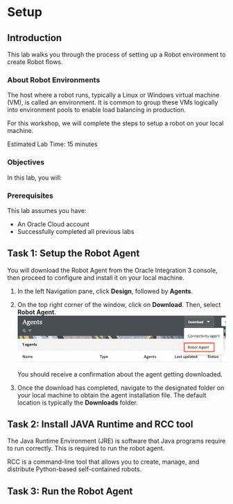 # Setup

## Introduction

This lab walks you through the process of setting up a Robot environment to create Robot flows.

### About Robot Environments

The host where a robot runs, typically a Linux or Windows virtual machine (VM), is called an environment. It is common to group these VMs logically into environment pools to enable load balancing in production.

For this workshop, we will complete the steps to setup a robot on your local machine.

Estimated Lab Time: 15 minutes

### Objectives

In this lab, you will:

### Prerequisites

This lab assumes you have:

* An Oracle Cloud account
* Successfully completed all previous labs



## Task 1: Setup the Robot Agent

You will download the Robot Agent from the Oracle Integration 3 console, then proceed to configure and install it on your local machine.

1. In the left Navigation pane, click **Design**, followed by **Agents**.

2. On the top right corner of the window, click on **Download**. Then, select **Robot Agent**. 
![Download the Robot Agent install](./images/download-robot-agent.png ' ')

    You should receive a confirmation about the agent getting downloaded. 

3. Once the download has completed, navigate to the designated folder on your local machine to obtain the agent installation file. The default location is typically the **Downloads** folder.


## Task 2: Install JAVA Runtime and RCC tool

The Java Runtime Environment (JRE) is software that Java programs require to run correctly. This is required to run the robot agent.

RCC is a command-line tool that allows you to create, manage, and distribute Python-based self-contained robots.


## Task 3: Run the Robot Agent





